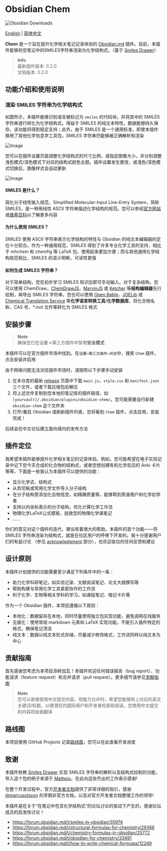 # Obsidian Chem

![Obsidian Downloads](https://img.shields.io/badge/dynamic/json?logo=obsidian&color=%23483699&label=downloads&query=%24%5B%22chem%22%5D.downloads&url=https%3A%2F%2Fraw.githubusercontent.com%2Fobsidianmd%2Fobsidian-releases%2Fmaster%2Fcommunity-plugin-stats.json)

[English](README.md) | [简体中文](README-ZH.md)

**Chem** 是一个旨在提升化学相关笔记记录体验的 [Obsidian.md](https://obsidian.md/) 插件。目前，本插件能够将您笔记中的SMILES字符串渲染为化学结构式。（基于 [Smiles Drawer](https://github.com/reymond-group/smilesDrawer)）

> **Info**  
> 最新插件版本: 0.2.0  
> 文档版本: 0.2.0

## 功能介绍和使用说明

### 渲染 SMILES 字符串为化学结构式

如图所示，本插件能够识别语言被标记为 `smiles` 的代码块，并将其中的 SMILES 字符串逐行转化为化学结构式。得益于 SMILES 的纯文本特性，数据能够持久保存，该功能将得到稳定支持；此外，由于 SMILES 是一个通用标准，即使本插件换用了其他化学信息学工具包，SMILES 字符串仍能够被正确解析和渲染

![Image](https://github.com/Acylation/obsidian-chem/assets/73122375/a9f9a440-dc66-4689-ab1a-1ef265242778)

您可以在插件设置页面调整化学结构式的尺寸比例，或指定图像大小，并分别调整浅色模式/深色模式下对应的结构式颜色主题。插件设置发生更改，或浅色/深色模式切换后，图像样式会自动更新

![Image](https://github.com/Acylation/obsidian-chem/assets/73122375/fde8d0a4-2c9c-458c-b357-78952480b755)

#### SMILES 是什么？

简化分子线性输入规范，Simplified Molecular-Input Line-Entry System，简称 SMILES，是一种用线性 ASCII 字符串描述化学结构的规范。您可以参阅[官方网站](http://opensmiles.org/opensmiles.html)或[维基百科](https://zh.wikipedia.org/wiki/%E7%AE%80%E5%8C%96%E5%88%86%E5%AD%90%E7%BA%BF%E6%80%A7%E8%BE%93%E5%85%A5%E8%A7%84%E8%8C%83)以了解更多内容

#### 为什么使用 SMILES？

SMILES 使用 ASCII 字符串表示化学结构的特性与 Obsidian 的纯文本编辑器的定位十分契合。作为一种通用规范，SMILES 得到了许多专业化学工具的支持，相比于 mhchem 和 chemfig 等 LaTeX 包，使用起来更加方便；而与其他通用化学结构规范相比，SMILES 的语义明晰，可读性更强

#### 如何生成 SMILES 字符串？

 对于简单结构，您在初步学习 SMILES 知识后即可手动输入。对于复杂结构，您可以使用 ChemDraw，[ChemDrawJS](https://chemdrawdirect.perkinelmer.cloud/js/sample/index.html#)，[MarvinJS](https://marvinjs-demo.chemaxon.com/latest/index.html) 或 [Ketcher](https://lifescience.opensource.epam.com/KetcherDemoSA/index.html) 等**结构编辑器**先行绘制，再导出 SMILES 字符串。您也可以使用 [Open Bable](http://openbabel.org/wiki/Main_Page)，[JOELib](https://sourceforge.net/projects/joelib/) 或 [Chemical Translation Service](https://cts.fiehnlab.ucdavis.edu/) 等**化学语言转换工具**/**化学数据库**，将化合物名称、CAS 号、*.mol 文件等转化为 SMILES 格式

## 安装步骤

> **Note**  
> 确保您已在设置→第三方插件中禁用**安全模式**

本插件可以在官方插件市场中找到。在`设置→第三方插件→浏览`中，搜索 `Chem` 插件，点击安装并启用

由于网络问题无法浏览插件市场时，请按照以下步骤手动安装

1. 在本仓库的最新 [release](https://github.com/Acylation/obsidian-chem/releases/latest) 页面中下载 `main.js`，`style.css` 和 `manifest.json` 三个文件，或者下载压缩包后解压
2. 将上述文件复制到您本地的笔记库的插件路径，如 `[yourvault]/.obsidian/plugins/obsidian-chem/`。您可能需要自行新建 `obsidian-chem` 这个文件夹
3. 打开/重启 Obsidian 或刷新插件列表，您将看到 `Chem` 插件，点击启用，安装完成！

后续会在中文论坛建立面向墙内的发布方法

## 插件定位

我希望本插件能够提升化学相关笔记的记录体验。例如，您可能希望在电子实验记录中记下您今天合成的化合物的结构式，或者您想创建有机化学反应的 Anki 卡片等等。下面是一些我认为本插件可以提供的功能：

- 显示化学式、结构式
- 从剪切板或常用化学文件导入分子结构
- 在分子结构旁添加化合物信息，如精确质量等，能够帮到质谱用户和化学初学者
- 支持以内坐标表示的分子结构，优化计算化学工作流
- 物理化学LaTeX公式模板，拯救您的物理化学课笔记
- ......

你们的意见对这个插件的迭代、建设有着很大的帮助。本插件的首个功能——将 SMILES 字符串渲染为结构式，就是在社区用户的呼唤下开发的。我十分感谢用户们的有益讨论 （参见 [acknowledgment](https://github.com/Acylation/obsidian-chem#acknowledgment) 部分），也欢迎各位的任何反馈和建议

## 设计原则

本插件计划提供的功能需要至少满足下列条件中的一条：

- 助力化学科研笔记，如实验记录、文献阅读笔记、论文大纲撰写等
- 帮助构建与常用化学工具紧密协作的工作流
- 利于化学、生物等相关学科的学习，如课程笔记、暗记卡片等

作为一个 Obsidian 插件，本项目遵循以下原则：

- 本地化：数据留存在本地，同时尽量使用独立包实现功能，避免调用在线服务
- 无痕化：使用常规 markdown 元素和 LaTeX 实现功能，不能引入插件特定的格式，确保笔记清洁
- 纯文本：数据以纯文本形式存储，尽量减少修饰格式，工作流同样以纯文本为中心

## 贡献指南

首先感谢您考虑为本项目添砖加瓦！本插件欢迎任何错误报告（bug report）、功能请求（feature request）和合并请求（pull request）。更多细节请参见[贡献指南](docs/CONTRIBUTING-ZH.md)

> **Note**  
> 您可以直接使用中文提交内容，但能力允许时，希望您能够附上对应的英文关键词/标题，以便潜在的国际用户和开发者检索和阅读。您使用中文提交的内容将由我翻译

## 路线图

本项目使用 GitHub Projects 记录[路线图](https://github.com/users/Acylation/projects/6)，您可以在此查看开发进度

## 致谢

本插件依赖 [Smiles Drawer](https://github.com/reymond-group/smilesDrawer) 实现 SMILES 字符串的解析以及结构式绘制的功能，导入这个包的例子来源于 [Mathpix](https://github.com/Mathpix/mathpix-markdown-it)。在此向这些杰出的工作表示感谢!

在整个开发过程中，官方[开发者文档](https://docs.obsidian.md/Plugins/Getting+started/Build+a+plugin)提供了非常详细的指引，感谢 [@marcusolsson](https://github.com/marcusolsson) 的早期非官方文档，以及对官方开发者文档整理工作的领导!

本插件是在关于“在笔记中包含化学结构式”的论坛讨论的驱动下产生的，感谢论坛成员的启发性讨论！

- <https://forum.obsidian.md/t/smiles-in-obsidian/35974>
- <https://forum.obsidian.md/t/structural-formulas-for-chemistry/29366>
- <https://forum.obsidian.md/t/chemistry-formulas-in-obsidian/25772>
- <https://forum.obsidian.md/t/obsidian-for-chemistry/33491>
- <https://forum.obsidian.md/t/how-to-write-chemical-formulas/12249>
